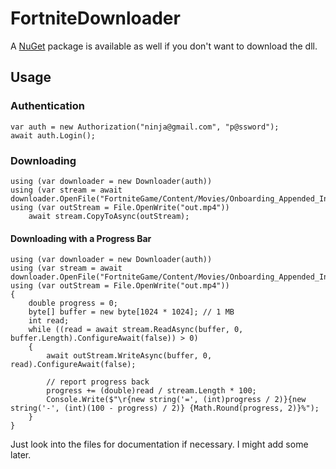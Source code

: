 # FortniteDownloader
A [NuGet](https://www.nuget.org/packages/FortniteDownloader) package is available as well if you don't want to download the dll.
## Usage

### Authentication

    var auth = new Authorization("ninja@gmail.com", "p@ssword");
    await auth.Login();
### Downloading

    using (var downloader = new Downloader(auth))
    using (var stream = await downloader.OpenFile("FortniteGame/Content/Movies/Onboarding_Appended_Intro.mp4"))
    using (var outStream = File.OpenWrite("out.mp4"))
        await stream.CopyToAsync(outStream);
#### Downloading with a Progress Bar
    using (var downloader = new Downloader(auth))
    using (var stream = await downloader.OpenFile("FortniteGame/Content/Movies/Onboarding_Appended_Intro.mp4"))
    using (var outStream = File.OpenWrite("out.mp4"))
    {
        double progress = 0;
        byte[] buffer = new byte[1024 * 1024]; // 1 MB
        int read;
        while ((read = await stream.ReadAsync(buffer, 0, buffer.Length).ConfigureAwait(false)) > 0)
        {
            await outStream.WriteAsync(buffer, 0, read).ConfigureAwait(false);

            // report progress back
            progress += (double)read / stream.Length * 100;
            Console.Write($"\r{new string('=', (int)progress / 2)}{new string('-', (int)(100 - progress) / 2)} {Math.Round(progress, 2)}%");
        }
    }

Just look into the files for documentation if necessary. I might add some later.